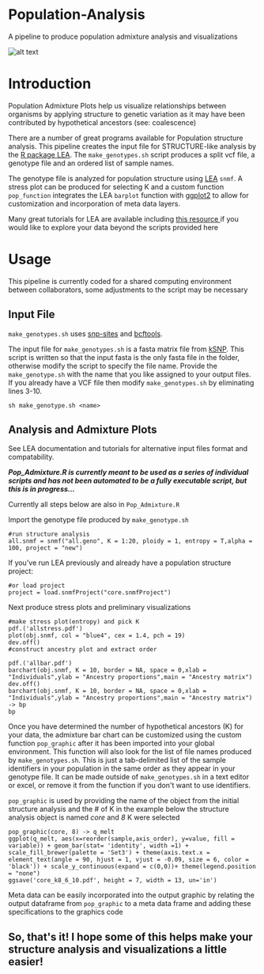 # Population-Analysis
A pipeline to produce population admixture analysis and visualizations

![alt text](https://github.com/meghartwick/Population-Analysis/blob/master/pop.jpg)

# Introduction 
Population Admixture Plots help us visualize relationships between organisms by applying structure to genetic variation as it may have been contributed by hypothetical ancestors (see: coalescence)

There are a number of great programs available for Population structure analysis.
This pipeline creates the input file for STRUCTURE-like analysis by the [R package LEA](https://www.rdocumentation.org/packages/LEA/versions/1.4.0). The `make_genotypes.sh` script produces a split vcf file, a genotype file and an ordered list of sample names.

The genotype file is analyzed for population structure using [LEA](https://www.rdocumentation.org/packages/LEA/versions/1.4.0) `snmf`.
A stress plot can be produced for selecting K and a custom function `pop_function` integrates the LEA `barplot` function with [ggplot2](https://ggplot2.tidyverse.org/) to allow for customization and incorporation of meta data layers.

Many great tutorials for LEA are available including [ this resource ](http://membres-timc.imag.fr/Olivier.Francois/LEA/tutorial.htm) if you would like to explore your data beyond the scripts provided here 

# Usage
This pipeline is currently coded for a shared computing environment between collaborators, some adjustments to the script may be necessary 
## Input File
`make_genotypes.sh` uses [snp-sites](https://github.com/sanger-pathogens/snp-sites) and [bcftools](https://samtools.github.io/bcftools/bcftools.html). 

The input file for `make_genotypes.sh` is a fasta matrix file from [kSNP](https://sourceforge.net/projects/ksnp/). This script is written so that the input fasta is the only fasta file in the folder, otherwise modify the script to specify the file name. Provide the `make_genotype.sh` with the name that you like assigned to your output files. If you already have a VCF file then modify `make_genotypes.sh` by eliminating lines 3-10. 

```
sh make_genotype.sh <name>
```

## Analysis and Admixture Plots
See LEA documentation and tutorials for alternative input files format and compatability.

 ***_Pop_Admixture.R_ is currently meant to be used as a series of individual scripts and has not been automated to be a fully executable script, but this is in progress...***

Currently all steps below are also in `Pop_Admixture.R`

Import the genotype file produced by `make_genotype.sh`

```
#run structure analysis
all.snmf = snmf("all.geno", K = 1:20, ploidy = 1, entropy = T,alpha = 100, project = "new")
```

If you've run LEA previously and already have a population structure project:

```
#or load project
project = load.snmfProject("core.snmfProject")
```

Next produce stress plots and preliminary visualizations

```
#make stress plot(entropy) and pick K
pdf.('allstress.pdf')
plot(obj.snmf, col = "blue4", cex = 1.4, pch = 19)
dev.off()
#construct ancestry plot and extract order

pdf.('allbar.pdf')
barchart(obj.snmf, K = 10, border = NA, space = 0,xlab = "Individuals",ylab = "Ancestry proportions",main = "Ancestry matrix")
dev.off()
barchart(obj.snmf, K = 10, border = NA, space = 0,xlab = "Individuals",ylab = "Ancestry proportions",main = "Ancestry matrix") -> bp
bp
```

Once you have determined the number of hypothetical ancestors (K) for your data, the admixture bar chart can be customized using the custom function `pop_graphic` after it has been imported into your global environment. This function will also look for the list of file names produced by `make_genotypes.sh`. This is just a tab-delimited list of the sample identifiers in your population in the same order as they appear in your genotype file. It can be made outside of `make_genotypes.sh` in a text editor or excel, or remove it from the function if you don't want to use identifiers.

`pop_graphic` is used by providing the name of the object from the initial structure analysis and the # of K
in the example below the structure analysis object is named *core* and *8* K were selected

```
pop_graphic(core, 8) -> q_melt
ggplot(q_melt, aes(x=reorder(sample,axis_order), y=value, fill = variable)) + geom_bar(stat= 'identity', width =1) + scale_fill_brewer(palette = 'Set3') + theme(axis.text.x = element_text(angle = 90, hjust = 1, vjust = -0.09, size = 6, color = 'black')) + scale_y_continuous(expand = c(0,0))+ theme(legend.position = "none")
ggsave('core_k8_6_10.pdf', height = 7, width = 13, un='in')

```
Meta data can be easily incorporated into the output graphic by relating the output dataframe from `pop_graphic` to a meta data frame and adding these specifications to the graphics code

## So, that's it! I hope some of this helps make your structure analysis and visualizations a little easier!

